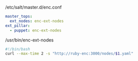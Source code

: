 /etc/salt/master.d/enc.conf
```yaml
master_tops:
  ext_nodes: enc-ext-nodes
ext_pillar:
  - puppet: enc-ext-nodes
```

/usr/bin/enc-ext-nodes
```bash
#!/bin/bash
curl --max-time 2 -s "http://ruby-enc:3000/nodes/$1.yaml"
```
